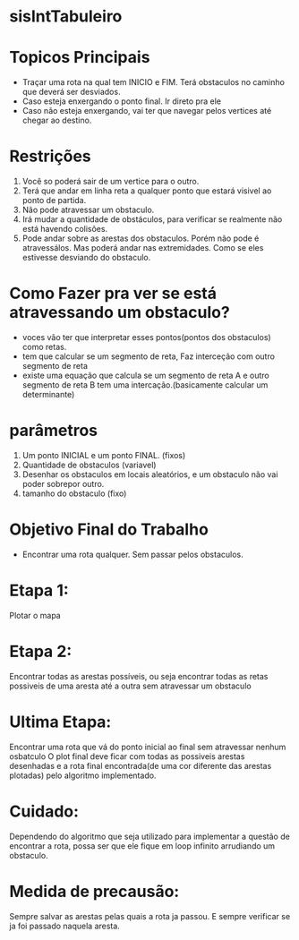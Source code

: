 # sisIntTabuleiro

# Topicos Principais
- Traçar uma rota na qual tem INICIO e FIM. Terá obstaculos no caminho que deverá ser desviados.
- Caso esteja enxergando o ponto final. Ir direto pra ele
- Caso não esteja enxergando, vai ter que navegar pelos vertices até chegar ao destino.

# Restrições
1. Você so poderá sair de um vertice para o outro.
2. Terá que andar em linha reta a qualquer ponto que estará visivel ao ponto de partida.
3. Não pode atravessar um obstaculo.
4. Irá mudar a quantidade de obstáculos, para verificar se realmente não está havendo colisões.
5. Pode andar sobre as arestas dos obstaculos. Porém não pode é atravessálos. Mas poderá andar nas extremidades. Como se eles estivesse desviando do obstaculo. 

# Como Fazer pra ver se está atravessando um obstaculo?
- voces vão ter que interpretar esses pontos(pontos dos obstaculos) como retas.
- tem que calcular se um segmento de reta, Faz interceção com outro segmento de reta
- existe uma equação que calcula se um segmento de reta A e outro segmento de reta B tem uma intercação.(basicamente calcular um determinante)

# parâmetros
1. Um ponto INICIAL e um ponto FINAL. (fixos)
2. Quantidade de obstaculos (variavel)
3. Desenhar os obstaculos em locais aleatórios, e um obstaculo não vai poder sobrepor outro. 
4. tamanho do obstaculo (fixo)


# Objetivo Final do Trabalho
- Encontrar uma rota qualquer. Sem passar pelos obstaculos.

# Etapa 1:
Plotar o mapa

# Etapa 2:
Encontrar todas as arestas possíveis, ou seja encontrar todas as retas possiveis de uma aresta até a outra sem atravessar um obstaculo

# Ultima Etapa:
Encontrar uma rota que vá do ponto inicial ao final sem atravessar nenhum osbatculo
O plot final deve ficar com todas as possiveis arestas desenhadas e a rota final encontrada(de uma cor diferente das arestas plotadas) pelo algoritmo implementado.

# Cuidado:
Dependendo do algoritmo que seja utilizado para implementar a questão de encontrar a rota, possa ser que ele fique em loop infinito arrudiando um obstaculo. 

# Medida de precausão:
Sempre salvar as arestas pelas quais a rota ja passou. E sempre verificar se ja foi passado naquela aresta. 